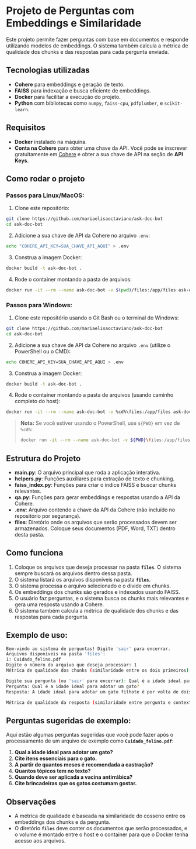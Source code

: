 
# Projeto de Perguntas com Embeddings e Similaridade

Este projeto permite fazer perguntas com base em documentos e responde utilizando modelos de embeddings. O sistema também calcula a métrica de qualidade dos chunks e das respostas para cada pergunta enviada.

## Tecnologias utilizadas
- **Cohere** para embeddings e geração de texto.
- **FAISS** para indexação e busca eficiente de embeddings.
- **Docker** para facilitar a execução do projeto.
- **Python** com bibliotecas como `numpy`, `faiss-cpu`, `pdfplumber`, e `scikit-learn`.

## Requisitos

- **Docker** instalado na máquina.
- **Conta na Cohere** para obter uma chave da API. Você pode se inscrever gratuitamente em [Cohere](https://cohere.com/) e obter a sua chave de API na seção de **API Keys**.

## Como rodar o projeto

### Passos para Linux/MacOS:

1. Clone este repositório:

```bash
git clone https://github.com/mariaelisaoctaviano/ask-doc-bot
cd ask-doc-bot
```

2. Adicione a sua chave de API da Cohere no arquivo `.env`:

```bash
echo "COHERE_API_KEY=SUA_CHAVE_API_AQUI" > .env
```

3. Construa a imagem Docker:

```bash
docker build -t ask-doc-bot .
```

4. Rode o container montando a pasta de arquivos:

```bash
docker run -it --rm --name ask-doc-bot -v $(pwd)/files:/app/files ask-doc-bot
```

### Passos para Windows:

1. Clone este repositório usando o Git Bash ou o terminal do Windows:

```bash
git clone https://github.com/mariaelisaoctaviano/ask-doc-bot
cd ask-doc-bot
```

2. Adicione a sua chave de API da Cohere no arquivo `.env` (utilize o PowerShell ou o CMD):

```bash
echo COHERE_API_KEY=SUA_CHAVE_API_AQUI > .env
```

3. Construa a imagem Docker:

```bash
docker build -t ask-doc-bot .
```

4. Rode o container montando a pasta de arquivos (usando caminho completo do host):

```bash
docker run -it --rm --name ask-doc-bot -v %cd%\files:/app/files ask-doc-bot
```

> **Nota:** Se você estiver usando o PowerShell, use `${PWD}` em vez de `%cd%`:
> ```bash
> docker run -it --rm --name ask-doc-bot -v ${PWD}\files:/app/files ask-doc-bot
> ```

## Estrutura do Projeto

- **main.py**: O arquivo principal que roda a aplicação interativa.
- **helpers.py**: Funções auxiliares para extração de texto e chunking.
- **faiss_index.py**: Funções para criar o índice FAISS e buscar chunks relevantes.
- **qa.py**: Funções para gerar embeddings e respostas usando a API da Cohere.
- **.env**: Arquivo contendo a chave da API da Cohere (não incluído no repositório por segurança).
- **files**: Diretório onde os arquivos que serão processados devem ser armazenados. Coloque seus documentos (PDF, Word, TXT) dentro desta pasta.

## Como funciona

1. Coloque os arquivos que deseja processar na pasta **`files`**. O sistema sempre buscará os arquivos dentro dessa pasta.
2. O sistema listará os arquivos disponíveis na pasta **`files`**.
3. O sistema processa o arquivo selecionado e o divide em chunks.
4. Os embeddings dos chunks são gerados e indexados usando FAISS.
5. O usuário faz perguntas, e o sistema busca os chunks mais relevantes e gera uma resposta usando a Cohere.
6. O sistema também calcula a métrica de qualidade dos chunks e das respostas para cada pergunta.

## Exemplo de uso:

```bash
Bem-vindo ao sistema de perguntas! Digite 'sair' para encerrar.
Arquivos disponíveis na pasta 'files':
1: Cuidado_felino.pdf
Digite o número do arquivo que deseja processar: 1
Métrica de qualidade dos chunks (similaridade entre os dois primeiros): 0.87

Digite sua pergunta (ou 'sair' para encerrar): Qual é a idade ideal para adotar um gato?
Pergunta: Qual é a idade ideal para adotar um gato?
Resposta: A idade ideal para adotar um gato filhote é por volta de dois meses.

Métrica de qualidade da resposta (similaridade entre pergunta e contexto): 0.92
```

## Perguntas sugeridas de exemplo:

Aqui estão algumas perguntas sugeridas que você pode fazer após o processamento de um arquivo de exemplo como **`Cuidado_felino.pdf`**:

1. **Qual a idade ideal para adotar um gato?**
2. **Cite itens essenciais para o gato.**
3. **A partir de quantos meses é recomendada a castração?**
4. **Quantos tópicos tem no texto?**
5. **Quando deve ser aplicada a vacina antirrábica?**
6. **Cite brincadeiras que os gatos costumam gostar.**

## Observações
- A métrica de qualidade é baseada na similaridade do cosseno entre os embeddings dos chunks e da pergunta.
- O diretório **`files`** deve conter os documentos que serão processados, e o volume é montado entre o host e o container para que o Docker tenha acesso aos arquivos.
